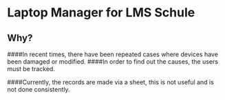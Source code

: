 #  Laptop Manager for LMS Schule


## Why?
####In recent times, there have been repeated cases where devices have been damaged or modified.
####In order to find out the causes, the users must be tracked.

####Currently, the records are made via a sheet, this is not useful and is not done consistently.


